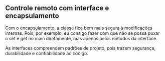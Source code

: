 ## Controle remoto com interface e encapsulamento

Com o encapsulamento, a classe fica bem mais segura à modificações internas.
Pois, por exemplo, eu consigo fazer com que não se possa puxar o set e get 
no main diretamente, mas apenas pelos métodos da interface.

As interfaces compreendem padrões de projeto, pois trazem segurança, durabilidade e 
confiabilidade ao código.